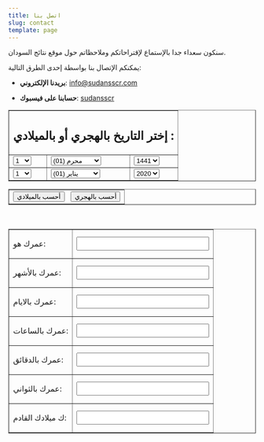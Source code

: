 ```yaml
---
title: اتصل بنا
slug: contact
template: page
---
```


سنكون سعداء جدا بالإستماع لإقتراحاتكم وملاحظاتم حول موقع نتائج السودان.

يمكنكم الإتصال بنا بواسطة إحدى الطرق التالية:

- **بريدنا الإلكتروني**: [info@sudansscr.com](mailto:info@sudansscr.com)

- **حسابنا على فيسبوك**: [sudansscr](https://facebook.com/sudansscr)
<div class="wswt">  
<table border="1"><tbody><tr><td colspan="4"><h2>إختر التاريخ بالهجري أو بالميلادي :</h2></td></tr><tr><td><select id="hday" name="hday" size="1" class="textbox" type="text"><script async="" src="https://www.google-analytics.com/analytics.js"></script><script async="" src="https://www.google-analytics.com/analytics.js"></script><script async="" src="https://www.google-analytics.com/analytics.js"></script><script async="" src="https://www.google-analytics.com/analytics.js"></script><script async="" src="https://www.google-analytics.com/analytics.js"></script><script async="" src="https://www.google-analytics.com/analytics.js"></script><script type="text/javascript">for(var j=1;j<31;j++)document.write("<option value="+j+">"+j+"</option>");</script><option value="1">1</option><option value="2">2</option><option value="3">3</option><option value="4">4</option><option value="5">5</option><option value="6">6</option><option value="7">7</option><option value="8">8</option><option value="9">9</option><option value="10">10</option><option value="11">11</option><option value="12">12</option><option value="13">13</option><option value="14">14</option><option value="15">15</option><option value="16">16</option><option value="17">17</option><option value="18">18</option><option value="19">19</option><option value="20">20</option><option value="21">21</option><option value="22">22</option><option value="23">23</option><option value="24">24</option><option value="25">25</option><option value="26">26</option><option value="27">27</option><option value="28">28</option><option value="29">29</option><option value="30">30</option><option value="1">1</option><option value="2">2</option><option value="3">3</option><option value="4">4</option><option value="5">5</option><option value="6">6</option><option value="7">7</option><option value="8">8</option><option value="9">9</option><option value="10">10</option><option value="11">11</option><option value="12">12</option><option value="13">13</option><option value="14">14</option><option value="15">15</option><option value="16">16</option><option value="17">17</option><option value="18">18</option><option value="19">19</option><option value="20">20</option><option value="21">21</option><option value="22">22</option><option value="23">23</option><option value="24">24</option><option value="25">25</option><option value="26">26</option><option value="27">27</option><option value="28">28</option><option value="29">29</option><option value="30">30</option><option value="1">1</option><option value="2">2</option><option value="3">3</option><option value="4">4</option><option value="5">5</option><option value="6">6</option><option value="7">7</option><option value="8">8</option><option value="9">9</option><option value="10">10</option><option value="11">11</option><option value="12">12</option><option value="13">13</option><option value="14">14</option><option value="15">15</option><option value="16">16</option><option value="17">17</option><option value="18">18</option><option value="19">19</option><option value="20">20</option><option value="21">21</option><option value="22">22</option><option value="23">23</option><option value="24">24</option><option value="25">25</option><option value="26">26</option><option value="27">27</option><option value="28">28</option><option value="29">29</option><option value="30">30</option><option value="1">1</option><option value="2">2</option><option value="3">3</option><option value="4">4</option><option value="5">5</option><option value="6">6</option><option value="7">7</option><option value="8">8</option><option value="9">9</option><option value="10">10</option><option value="11">11</option><option value="12">12</option><option value="13">13</option><option value="14">14</option><option value="15">15</option><option value="16">16</option><option value="17">17</option><option value="18">18</option><option value="19">19</option><option value="20">20</option><option value="21">21</option><option value="22">22</option><option value="23">23</option><option value="24">24</option><option value="25">25</option><option value="26">26</option><option value="27">27</option><option value="28">28</option><option value="29">29</option><option value="30">30</option><option value="1">1</option><option value="2">2</option><option value="3">3</option><option value="4">4</option><option value="5">5</option><option value="6">6</option><option value="7">7</option><option value="8">8</option><option value="9">9</option><option value="10">10</option><option value="11">11</option><option value="12">12</option><option value="13">13</option><option value="14">14</option><option value="15">15</option><option value="16">16</option><option value="17">17</option><option value="18">18</option><option value="19">19</option><option value="20">20</option><option value="21">21</option><option value="22">22</option><option value="23">23</option><option value="24">24</option><option value="25">25</option><option value="26">26</option><option value="27">27</option><option value="28">28</option><option value="29">29</option><option value="30">30</option><option value="1">1</option><option value="2">2</option><option value="3">3</option><option value="4">4</option><option value="5">5</option><option value="6">6</option><option value="7">7</option><option value="8">8</option><option value="9">9</option><option value="10">10</option><option value="11">11</option><option value="12">12</option><option value="13">13</option><option value="14">14</option><option value="15">15</option><option value="16">16</option><option value="17">17</option><option value="18">18</option><option value="19">19</option><option value="20">20</option><option value="21">21</option><option value="22">22</option><option value="23">23</option><option value="24">24</option><option value="25">25</option><option value="26">26</option><option value="27">27</option><option value="28">28</option><option value="29">29</option><option value="30">30</option><option value="1">1</option><option value="2">2</option><option value="3">3</option><option value="4">4</option><option value="5">5</option><option value="6">6</option><option value="7">7</option><option value="8">8</option><option value="9">9</option><option value="10">10</option><option value="11">11</option><option value="12">12</option><option value="13">13</option><option value="14">14</option><option value="15">15</option><option value="16">16</option><option value="17">17</option><option value="18">18</option><option value="19">19</option><option value="20">20</option><option value="21">21</option><option value="22">22</option><option value="23">23</option><option value="24">24</option><option value="25">25</option><option value="26">26</option><option value="27">27</option><option value="28">28</option><option value="29">29</option><option value="30">30</option><option value="1">1</option><option value="2">2</option><option value="3">3</option><option value="4">4</option><option value="5">5</option><option value="6">6</option><option value="7">7</option><option value="8">8</option><option value="9">9</option><option value="10">10</option><option value="11">11</option><option value="12">12</option><option value="13">13</option><option value="14">14</option><option value="15">15</option><option value="16">16</option><option value="17">17</option><option value="18">18</option><option value="19">19</option><option value="20">20</option><option value="21">21</option><option value="22">22</option><option value="23">23</option><option value="24">24</option><option value="25">25</option><option value="26">26</option><option value="27">27</option><option value="28">28</option><option value="29">29</option><option value="30">30</option><option value="1">1</option><option value="2">2</option><option value="3">3</option><option value="4">4</option><option value="5">5</option><option value="6">6</option><option value="7">7</option><option value="8">8</option><option value="9">9</option><option value="10">10</option><option value="11">11</option><option value="12">12</option><option value="13">13</option><option value="14">14</option><option value="15">15</option><option value="16">16</option><option value="17">17</option><option value="18">18</option><option value="19">19</option><option value="20">20</option><option value="21">21</option><option value="22">22</option><option value="23">23</option><option value="24">24</option><option value="25">25</option><option value="26">26</option><option value="27">27</option><option value="28">28</option><option value="29">29</option><option value="30">30</option><option value="1">1</option><option value="2">2</option><option value="3">3</option><option value="4">4</option><option value="5">5</option><option value="6">6</option><option value="7">7</option><option value="8">8</option><option value="9">9</option><option value="10">10</option><option value="11">11</option><option value="12">12</option><option value="13">13</option><option value="14">14</option><option value="15">15</option><option value="16">16</option><option value="17">17</option><option value="18">18</option><option value="19">19</option><option value="20">20</option><option value="21">21</option><option value="22">22</option><option value="23">23</option><option value="24">24</option><option value="25">25</option><option value="26">26</option><option value="27">27</option><option value="28">28</option><option value="29">29</option><option value="30">30</option><option value="1">1</option><option value="2">2</option><option value="3">3</option><option value="4">4</option><option value="5">5</option><option value="6">6</option><option value="7">7</option><option value="8">8</option><option value="9">9</option><option value="10">10</option><option value="11">11</option><option value="12">12</option><option value="13">13</option><option value="14">14</option><option value="15">15</option><option value="16">16</option><option value="17">17</option><option value="18">18</option><option value="19">19</option><option value="20">20</option><option value="21">21</option><option value="22">22</option><option value="23">23</option><option value="24">24</option><option value="25">25</option><option value="26">26</option><option value="27">27</option><option value="28">28</option><option value="29">29</option><option value="30">30</option></select></td><td><select id="hmonth" name="hmonth" size="1" class="textbox" type="text"><option selected="" value="1">محرم (01)</option><option value="2">صفر (02)</option><option value="3">ربيع أول (03)</option><option value="4">ربيع ثاني (04)</option><option value="5">جماد أول (05)</option><option value="6">جماد ثاني (06)</option><option value="7">رجب (07)</option><option value="8">شعبان (08)</option><option value="9">رمضان (09)</option><option value="10">شوال (10)</option><option value="11">ذو القعدة (11)</option><option value="12">ذو الحجة (12)</option></select></td><td><select id="hyear" name="hyear" size="1" class="textbox" type="text"><option value="1441">1441</option><option value="1440">1440</option><option value="1439">1439</option><option value="1438">1438</option><option value="1437">1437</option><option value="1436">1436</option><option value="1435">1435</option><option value="1434">1434</option><option value="1433">1433</option><option value="1432">1432</option><option value="1431">1431</option><option value="1430">1430</option><option value="1429">1429</option><option value="1428">1428</option><option value="1427">1427</option><option value="1426">1426</option><option value="1425">1425</option><option value="1424">1424</option><option value="1423">1423</option><option value="1422">1422</option><option value="1421">1421</option><option value="1420">1420</option><option value="1419">1419</option><option value="1418">1418</option><option value="1417">1417</option><option value="1416">1416</option><option value="1415">1415</option><option value="1414">1414</option><option value="1413">1413</option><option value="1412">1412</option><option value="1411">1411</option><option value="1410">1410</option><option value="1409">1409</option><option value="1408">1408</option><option value="1407">1407</option><option value="1406">1406</option><option value="1405">1405</option><option value="1404">1404</option><option value="1403">1403</option><option value="1402">1402</option><option value="1401">1401</option><option value="1400">1400</option><option value="1399">1399</option><option value="1398">1398</option><option value="1397">1397</option><option value="1396">1396</option><option value="1395">1395</option><option value="1394">1394</option><option value="1393">1393</option><option value="1392">1392</option><option value="1391">1391</option><option value="1390">1390</option><option value="1389">1389</option><option value="1388">1388</option><option value="1387">1387</option><option value="1386">1386</option><option value="1385">1385</option><option value="1384">1384</option><option value="1383">1383</option><option value="1382">1382</option><option value="1381">1381</option><option value="1380">1380</option><option value="1379">1379</option><option value="1378">1378</option><option value="1377">1377</option><option value="1376">1376</option><option value="1375">1375</option><option value="1374">1374</option><option value="1373">1373</option><option value="1372">1372</option><option value="1371">1371</option><option value="1370">1370</option><option value="1369">1369</option><option value="1368">1368</option><option value="1367">1367</option><option value="1366">1366</option><option value="1365">1365</option><option value="1364">1364</option><option value="1363">1363</option><option value="1362">1362</option><option value="1361">1361</option><option value="1360">1360</option><option value="1359">1359</option><option value="1358">1358</option><option value="1357">1357</option><option value="1356">1356</option><option value="1355">1355</option><option value="1354">1354</option><option value="1353">1353</option><option value="1352">1352</option><option value="1351">1351</option><option value="1350">1350</option><option value="1349">1349</option><option value="1348">1348</option><option value="1347">1347</option><option value="1346">1346</option><option value="1345">1345</option><option value="1344">1344</option><option value="1343">1343</option><option value="1342">1342</option><option value="1341">1341</option><option value="1340">1340</option><option value="1339">1339</option><option value="1338">1338</option><option value="1337">1337</option><option value="1336">1336</option><option value="1335">1335</option><option value="1334">1334</option><option value="1333">1333</option><option value="1332">1332</option><option value="1331">1331</option><option value="1330">1330</option><option value="1329">1329</option><option value="1328">1328</option><option value="1327">1327</option><option value="1326">1326</option><option value="1325">1325</option><option value="1324">1324</option><option value="1323">1323</option><option value="1322">1322</option><option value="1321">1321</option><option value="1320">1320</option><option value="1319">1319</option><option value="1318">1318</option><option value="1317">1317</option><option value="1316">1316</option><option value="1315">1315</option><option value="1314">1314</option><option value="1313">1313</option><option value="1312">1312</option><option value="1311">1311</option><option value="1310">1310</option><option value="1309">1309</option><option value="1308">1308</option><option value="1307">1307</option><option value="1306">1306</option><option value="1305">1305</option><option value="1304">1304</option><option value="1303">1303</option><option value="1302">1302</option><option value="1301">1301</option><option value="1300">1300</option></select></td></tr><tr><td><select name="mday" size="1" class="textbox" type="text"><script type="text/javascript">for(var j=1;j<32;j++)document.write("<option value="+j+">"+j+"</option>");</script><option value="1">1</option><option value="2">2</option><option value="3">3</option><option value="4">4</option><option value="5">5</option><option value="6">6</option><option value="7">7</option><option value="8">8</option><option value="9">9</option><option value="10">10</option><option value="11">11</option><option value="12">12</option><option value="13">13</option><option value="14">14</option><option value="15">15</option><option value="16">16</option><option value="17">17</option><option value="18">18</option><option value="19">19</option><option value="20">20</option><option value="21">21</option><option value="22">22</option><option value="23">23</option><option value="24">24</option><option value="25">25</option><option value="26">26</option><option value="27">27</option><option value="28">28</option><option value="29">29</option><option value="30">30</option><option value="31">31</option><option value="1">1</option><option value="2">2</option><option value="3">3</option><option value="4">4</option><option value="5">5</option><option value="6">6</option><option value="7">7</option><option value="8">8</option><option value="9">9</option><option value="10">10</option><option value="11">11</option><option value="12">12</option><option value="13">13</option><option value="14">14</option><option value="15">15</option><option value="16">16</option><option value="17">17</option><option value="18">18</option><option value="19">19</option><option value="20">20</option><option value="21">21</option><option value="22">22</option><option value="23">23</option><option value="24">24</option><option value="25">25</option><option value="26">26</option><option value="27">27</option><option value="28">28</option><option value="29">29</option><option value="30">30</option><option value="31">31</option><option value="1">1</option><option value="2">2</option><option value="3">3</option><option value="4">4</option><option value="5">5</option><option value="6">6</option><option value="7">7</option><option value="8">8</option><option value="9">9</option><option value="10">10</option><option value="11">11</option><option value="12">12</option><option value="13">13</option><option value="14">14</option><option value="15">15</option><option value="16">16</option><option value="17">17</option><option value="18">18</option><option value="19">19</option><option value="20">20</option><option value="21">21</option><option value="22">22</option><option value="23">23</option><option value="24">24</option><option value="25">25</option><option value="26">26</option><option value="27">27</option><option value="28">28</option><option value="29">29</option><option value="30">30</option><option value="31">31</option><option value="1">1</option><option value="2">2</option><option value="3">3</option><option value="4">4</option><option value="5">5</option><option value="6">6</option><option value="7">7</option><option value="8">8</option><option value="9">9</option><option value="10">10</option><option value="11">11</option><option value="12">12</option><option value="13">13</option><option value="14">14</option><option value="15">15</option><option value="16">16</option><option value="17">17</option><option value="18">18</option><option value="19">19</option><option value="20">20</option><option value="21">21</option><option value="22">22</option><option value="23">23</option><option value="24">24</option><option value="25">25</option><option value="26">26</option><option value="27">27</option><option value="28">28</option><option value="29">29</option><option value="30">30</option><option value="31">31</option><option value="1">1</option><option value="2">2</option><option value="3">3</option><option value="4">4</option><option value="5">5</option><option value="6">6</option><option value="7">7</option><option value="8">8</option><option value="9">9</option><option value="10">10</option><option value="11">11</option><option value="12">12</option><option value="13">13</option><option value="14">14</option><option value="15">15</option><option value="16">16</option><option value="17">17</option><option value="18">18</option><option value="19">19</option><option value="20">20</option><option value="21">21</option><option value="22">22</option><option value="23">23</option><option value="24">24</option><option value="25">25</option><option value="26">26</option><option value="27">27</option><option value="28">28</option><option value="29">29</option><option value="30">30</option><option value="31">31</option><option value="1">1</option><option value="2">2</option><option value="3">3</option><option value="4">4</option><option value="5">5</option><option value="6">6</option><option value="7">7</option><option value="8">8</option><option value="9">9</option><option value="10">10</option><option value="11">11</option><option value="12">12</option><option value="13">13</option><option value="14">14</option><option value="15">15</option><option value="16">16</option><option value="17">17</option><option value="18">18</option><option value="19">19</option><option value="20">20</option><option value="21">21</option><option value="22">22</option><option value="23">23</option><option value="24">24</option><option value="25">25</option><option value="26">26</option><option value="27">27</option><option value="28">28</option><option value="29">29</option><option value="30">30</option><option value="31">31</option><option value="1">1</option><option value="2">2</option><option value="3">3</option><option value="4">4</option><option value="5">5</option><option value="6">6</option><option value="7">7</option><option value="8">8</option><option value="9">9</option><option value="10">10</option><option value="11">11</option><option value="12">12</option><option value="13">13</option><option value="14">14</option><option value="15">15</option><option value="16">16</option><option value="17">17</option><option value="18">18</option><option value="19">19</option><option value="20">20</option><option value="21">21</option><option value="22">22</option><option value="23">23</option><option value="24">24</option><option value="25">25</option><option value="26">26</option><option value="27">27</option><option value="28">28</option><option value="29">29</option><option value="30">30</option><option value="31">31</option><option value="1">1</option><option value="2">2</option><option value="3">3</option><option value="4">4</option><option value="5">5</option><option value="6">6</option><option value="7">7</option><option value="8">8</option><option value="9">9</option><option value="10">10</option><option value="11">11</option><option value="12">12</option><option value="13">13</option><option value="14">14</option><option value="15">15</option><option value="16">16</option><option value="17">17</option><option value="18">18</option><option value="19">19</option><option value="20">20</option><option value="21">21</option><option value="22">22</option><option value="23">23</option><option value="24">24</option><option value="25">25</option><option value="26">26</option><option value="27">27</option><option value="28">28</option><option value="29">29</option><option value="30">30</option><option value="31">31</option><option value="1">1</option><option value="2">2</option><option value="3">3</option><option value="4">4</option><option value="5">5</option><option value="6">6</option><option value="7">7</option><option value="8">8</option><option value="9">9</option><option value="10">10</option><option value="11">11</option><option value="12">12</option><option value="13">13</option><option value="14">14</option><option value="15">15</option><option value="16">16</option><option value="17">17</option><option value="18">18</option><option value="19">19</option><option value="20">20</option><option value="21">21</option><option value="22">22</option><option value="23">23</option><option value="24">24</option><option value="25">25</option><option value="26">26</option><option value="27">27</option><option value="28">28</option><option value="29">29</option><option value="30">30</option><option value="31">31</option><option value="1">1</option><option value="2">2</option><option value="3">3</option><option value="4">4</option><option value="5">5</option><option value="6">6</option><option value="7">7</option><option value="8">8</option><option value="9">9</option><option value="10">10</option><option value="11">11</option><option value="12">12</option><option value="13">13</option><option value="14">14</option><option value="15">15</option><option value="16">16</option><option value="17">17</option><option value="18">18</option><option value="19">19</option><option value="20">20</option><option value="21">21</option><option value="22">22</option><option value="23">23</option><option value="24">24</option><option value="25">25</option><option value="26">26</option><option value="27">27</option><option value="28">28</option><option value="29">29</option><option value="30">30</option><option value="31">31</option><option value="1">1</option><option value="2">2</option><option value="3">3</option><option value="4">4</option><option value="5">5</option><option value="6">6</option><option value="7">7</option><option value="8">8</option><option value="9">9</option><option value="10">10</option><option value="11">11</option><option value="12">12</option><option value="13">13</option><option value="14">14</option><option value="15">15</option><option value="16">16</option><option value="17">17</option><option value="18">18</option><option value="19">19</option><option value="20">20</option><option value="21">21</option><option value="22">22</option><option value="23">23</option><option value="24">24</option><option value="25">25</option><option value="26">26</option><option value="27">27</option><option value="28">28</option><option value="29">29</option><option value="30">30</option><option value="31">31</option></select> </td><td><select name="mmonth" size="1" class="textbox" type="text"><option selected="" value="1">يناير (01)</option><option value="2">فبراير (02)</option><option value="3">مارس (03)</option><option value="4">أبريل (04)</option><option value="5">مايو (05)</option><option value="6">يونيو (06)</option><option value="7">يوليو (07)</option><option value="8">أغسطس (08)</option><option value="9">سبتمبر (09)</option><option value="10">أكتوبر (10)</option><option value="11">نوفمبر (11)</option><option value="12">ديسمبر (12)</option></select> </td><td><select name="myear" size="1" class="textbox" type="text"><option value="2020">2020</option><option value="2019">2019</option><option value="2018">2018</option><option value="2017">2017</option><option value="2016">2016</option><option value="2015">2015</option><option value="2014">2014</option><option value="2013">2013</option><option value="2012">2012</option><option value="2011">2011</option><option value="2010">2010</option><option value="2009">2009</option><option value="2008">2008</option><option value="2007">2007</option><option value="2006">2006</option><option value="2005">2005</option><option value="2004">2004</option><option value="2003">2003</option><option value="2002">2002</option><option value="2001">2001</option><option value="2000">2000</option><option value="1999">1999</option><option value="1998">1998</option><option value="1997">1997</option><option value="1996">1996</option><option value="1995">1995</option><option value="1994">1994</option><option value="1993">1993</option><option value="1992">1992</option><option value="1991">1991</option><option value="1990">1990</option><option value="1989">1989</option><option value="1988">1988</option><option value="1987">1987</option><option value="1986">1986</option><option value="1985">1985</option><option value="1984">1984</option><option value="1983">1983</option><option value="1982">1982</option><option value="1981">1981</option><option value="1980">1980</option><option value="1979">1979</option><option value="1978">1978</option><option value="1977">1977</option><option value="1976">1976</option><option value="1975">1975</option><option value="1974">1974</option><option value="1973">1973</option><option value="1972">1972</option><option value="1971">1971</option><option value="1970">1970</option><option value="1969">1969</option><option value="1968">1968</option><option value="1967">1967</option><option value="1966">1966</option><option value="1965">1965</option><option value="1964">1964</option><option value="1963">1963</option><option value="1962">1962</option><option value="1961">1961</option><option value="1960">1960</option><option value="1959">1959</option><option value="1958">1958</option><option value="1957">1957</option><option value="1956">1956</option><option value="1955">1955</option><option value="1954">1954</option><option value="1953">1953</option><option value="1952">1952</option><option value="1951">1951</option><option value="1950">1950</option><option value="1949">1949</option><option value="1948">1948</option><option value="1947">1947</option><option value="1946">1946</option><option value="1945">1945</option><option value="1944">1944</option><option value="1943">1943</option><option value="1942">1942</option><option value="1941">1941</option><option value="1940">1940</option><option value="1939">1939</option><option value="1938">1938</option><option value="1937">1937</option><option value="1936">1936</option><option value="1935">1935</option><option value="1934">1934</option><option value="1933">1933</option><option value="1932">1932</option><option value="1931">1931</option><option value="1930">1930</option><option value="1929">1929</option><option value="1928">1928</option><option value="1927">1927</option><option value="1926">1926</option><option value="1925">1925</option><option value="1924">1924</option><option value="1923">1923</option><option value="1922">1922</option><option value="1921">1921</option><option value="1920">1920</option><option value="1919">1919</option><option value="1918">1918</option><option value="1917">1917</option><option value="1916">1916</option><option value="1915">1915</option><option value="1914">1914</option><option value="1913">1913</option><option value="1912">1912</option><option value="1911">1911</option><option value="1910">1910</option><option value="1909">1909</option><option value="1908">1908</option><option value="1907">1907</option><option value="1906">1906</option><option value="1905">1905</option><option value="1904">1904</option><option value="1903">1903</option><option value="1902">1902</option><option value="1901">1901</option><option value="1900">1900</option></select> </td></tr></tbody></table><table border="1"><tbody><tr></tr><tr><td><input type="button" onclick="calage()" value="أحسب بالميلادي" size="1">&nbsp; &nbsp;<input type="button" onclick="islToChr()" value="أحسب بالهجري" size="1"></td></tr></tbody></table><br><table border="1"><tbody><tr><td><p> عمرك هو:</p></td><td><input class="result" readonly="readonly" name="age" type="text" size="auto" style="font-weight: 700;
    color: #22a09e;
    font-size: 19px;
    font-family: Tajawal,sans-serif;"></td></tr><tr><td><p>عمرك  بالأشهر:</p></td><td><input class="result" readonly="readonly" name="months" type="text" size="auto" style="font-weight: 700;
    color: #22a09e;
    font-size: 19px;
    font-family: Tajawal,sans-serif;"></td></tr><tr><td><p>عمرك  بالايام:</p></td><td><input class="result" readonly="readonly" name="days" type="text" size="auto" style="font-weight: 700;
    color: #22a09e;
    font-size: 19px;
    font-family: Tajawal,sans-serif;"></td></tr><tr><td><p> عمرك بالساعات:</p></td><td><input class="result" readonly="readonly" name="hours" type="text" size="auto" style="font-weight: 700;
    color: #22a09e;
    font-size: 19px;
    font-family: Tajawal,sans-serif;"></td></tr><tr><td><p>عمرك  بالدقائق:</p></td><td><input class="result" readonly="readonly" name="min" type="text" size="auto" style="font-weight: 700;
    color: #22a09e;
    font-size: 19px;
    font-family: Tajawal,sans-serif;"></td></tr><tr><td><p> عمرك بالثواني:</p></td><td><input class="result" readonly="readonly" name="sec" type="text" size="auto" style="font-weight: 700;
    color: #22a09e;
    font-size: 19px;
    font-family: Tajawal,sans-serif;"></td></tr><tr><td><p>ك  ميلادك القادم:</p></td><td><input class="result" readonly="readonly" name="nbday" type="text" size="auto" style="font-weight: 700;
    color: #22a09e;
    font-size: 19px;
    font-family: Tajawal,sans-serif;"></td></tr></tbody></table><br>
</div>
